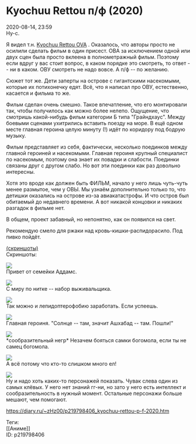 Kyochuu Rettou п/ф (2020)
==========================

   
 2020-08-14, 23:59   
  Ну-с.   
   
 Я видел т.н.  [Kyochuu Rettou OVA](Kyochuu%20Rettou%20%20OVA)  . Оказалось, что авторы просто не осилили сделать фильм в один присест. ОВА за исключением одной или двух сцен была просто вклеена в полнометражный фильм. Поэтому если вдруг у вас стоит вопрос, в каком порядке это смотреть, то ответ -- ни в каком. ОВУ смотреть не надо вовсе. А п/ф -- по желанию.   
   
 Сюжет тот же. Дети заперты на острове с гигантскими насекомыми, которые их потихонечку едят. Всё, что я написал про ОВУ, естественно, касается и фильма то же.   
   
 Фильм сделан очень смешно. Такое впечатление, что его монтировали так, чтобы получилось как можно более нелепо. Ощущение, что смотришь какой-нибудь фильм категории Б типа "Грайндхаус". Между боевыми сценами ухитрились вставить поезду на море. В ещё одном месте главная героина целую минуту (!) идёт по коридору под бодрую музыку.   
   
 Фильм представляет из себя, фактически, несколько поединков между главной героиней и насекомыми. Главная героиня крупный специалист по насекомым, поэтому она знает их повадки и слабости. Поединки связаны друг с другом слабо. Но вот эти поединки как раз довольно интересны.   
   
 Хотя это вроде как должен быть ФИЛЬМ, начало у него лишь чуть-чуть менее размытое, чем у ОВЫ. Мы узнаём дополнительно только то, что детишки оказались на острове из-за авиакатастрофы. И что остров был обитаемый до недавнего времени. А вот никакой концовки и никаких разгадок в фильме нет.   
   
 В общем, проект забавный, но непонятно, как он появился на свет.   
   
 Рекомендую смело для ржаки над кровь-кишки-распидорасило. Под пивко пойдёт.   
   
  [(скриншоты)](https://zHz00.diary.ru/p219798406.htm?index=1#linkmore219798406m1)      
 Скриншоты:   
    
  [![](https://i.imgur.com/x7oCcW7l.png)](https://i.imgur.com/x7oCcW7.png)    
 Привет от семейки Аддамс.   
   
  [![](https://i.imgur.com/GCR2TzVl.png)](https://i.imgur.com/GCR2TzV.png)    
 С миру по нитке -- набор выживальщика.   
   
  [![](https://i.imgur.com/yH0ZhI8l.png)](https://i.imgur.com/yH0ZhI8.png)    
 Так можно и лепидоптерофобию заработать. Если успеешь.   
   
  [![](https://i.imgur.com/m5Agf3Xl.png)](https://i.imgur.com/m5Agf3X.png)    
 Главная героиня. "Солнце -- там, значит Ашхабад -- там. Пошли!"   
   
  [![](https://i.imgur.com/Kg6fV8Fl.png)](https://i.imgur.com/Kg6fV8F.png)    
 \*сообразительный негр\* Незачем бояться самки богомола, если ты не самец богомола.   
   
  [![](https://i.imgur.com/LiVYtvDl.png)](https://i.imgur.com/LiVYtvD.png)    
 А всё потому что кто-то слишком много ел!   
   
  [![](https://i.imgur.com/AwxWun2l.png)](https://i.imgur.com/AwxWun2.png)    
 Ну и надо хоть каких-то персонажей показать. Чувак слева один из самых клёвых. У него нет знаний гг-ни, но зато у него есть интеллект и сообразительность в нужный момент. Остальные персонажи больше мешают, чем помогают.   
    
     
    
 <https://diary.ru/~zHz00/p219798406_kyochuu-rettou-p-f-2020.htm>   
   
 Теги:   
 [[Аниме]]   
 ID: p219798406